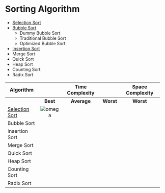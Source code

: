 # Sorting Algorithm

- [Selection Sort](https://github.com/debajyotikarmaker/python_sorting_console_app/tree/master/selection_sort)
- [Bubble Sort](https://github.com/debajyotikarmaker/python_sorting_console_app/tree/master/bubble_sort)
  - Dummy Bubble Sort
  - Traditional Bubble Sort
  - Optimized Bubble Sort
- [Insertion Sort](https://github.com/debajyotikarmaker/python_sorting_console_app/tree/master/insertion_sort)
- Merge Sort
- Quick Sort
- Heap Sort
- Counting Sort
- Radix Sort

| Algorithm                                                                                                    |                                    | Time Complexity |           | Space Complexity |
| ------------------------------------------------------------------------------------------------------------ | :--------------------------------: | :-------------: | :-------: | :--------------: |
|                                                                                                              |              **Best**              |   **Average**   | **Worst** |    **Worst**     |
| [Selection Sort](https://github.com/debajyotikarmaker/python_sorting_console_app/tree/master/selection_sort) | ![omega](images/omega_n_log_n.png) |                 |           |                  |
| Bubble Sort                                                                                                  |                                    |                 |           |                  |
| Insertion Sort                                                                                               |                                    |                 |           |                  |
| Merge Sort                                                                                                   |                                    |                 |           |                  |
| Quick Sort                                                                                                   |                                    |                 |           |                  |
| Heap Sort                                                                                                    |                                    |                 |           |                  |
| Counting Sort                                                                                                |                                    |                 |           |                  |
| Radix Sort                                                                                                   |                                    |                 |           |                  |

